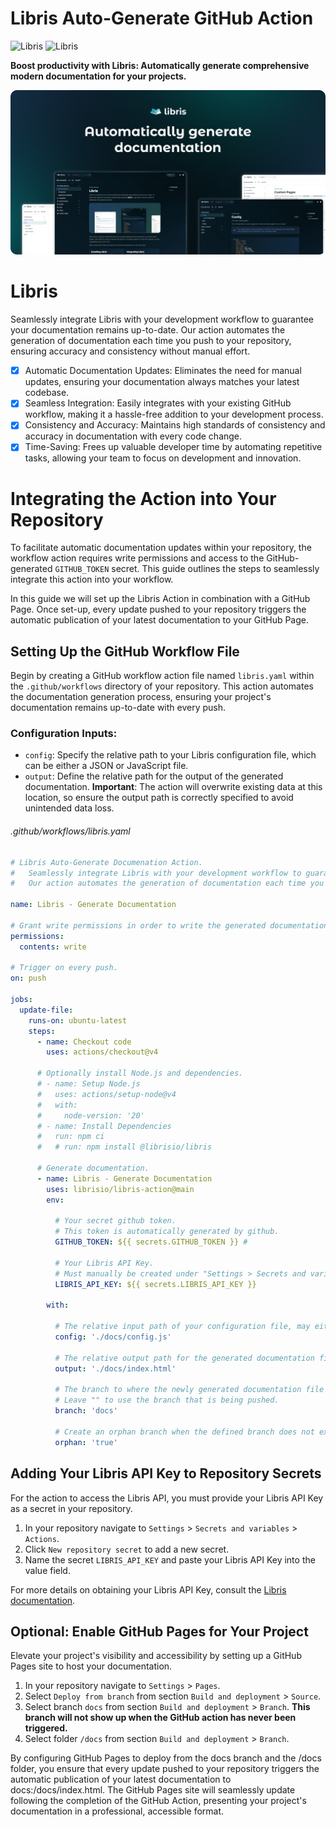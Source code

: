 # Libris Auto-Generate GitHub Action
<p>
    <img src="https://img.shields.io/badge/version-1.0.0-blue" alt="Libris">
    <img src="https://img.shields.io/badge/status-maintained-forestgreen" alt="Libris">
</p> 

**Boost productivity with Libris: Automatically generate comprehensive modern documentation for your projects.**

![Libris Docs Banner](https://raw.githubusercontent.com/librisio/.github/master/media/github/readme_banner_rounded.png)

# Libris
Seamlessly integrate Libris with your development workflow to guarantee your documentation remains up-to-date. Our action automates the generation of documentation each time you push to your repository, ensuring accuracy and consistency without manual effort.

* [x] Automatic Documentation Updates: Eliminates the need for manual updates, ensuring your documentation always matches your latest codebase.
* [x] Seamless Integration: Easily integrates with your existing GitHub workflow, making it a hassle-free addition to your development process.
* [x] Consistency and Accuracy: Maintains high standards of consistency and accuracy in documentation with every code change.
* [x] Time-Saving: Frees up valuable developer time by automating repetitive tasks, allowing your team to focus on development and innovation.

# Integrating the Action into Your Repository

To facilitate automatic documentation updates within your repository, the workflow action requires write permissions and access to the GitHub-generated `GITHUB_TOKEN` secret. This guide outlines the steps to seamlessly integrate this action into your workflow.

In this guide we will set up the Libris Action in combination with a GitHub Page. Once set-up, every update pushed to your repository triggers the automatic publication of your latest documentation to your GitHub Page.

## Setting Up the GitHub Workflow File

Begin by creating a GitHub workflow action file named `libris.yaml` within the `.github/workflows` directory of your repository. This action automates the documentation generation process, ensuring your project's documentation remains up-to-date with every push.

### Configuration Inputs:

* `config`: Specify the relative path to your Libris configuration file, which can be either a JSON or JavaScript file.
* `output`: Define the relative path for the output of the generated documentation.
            **Important**: The action will overwrite existing data at this location, so ensure the output path is correctly specified to avoid unintended data loss.

###### .github/workflows/libris.yaml

```yaml
# Libris Auto-Generate Documenation Action.
#   Seamlessly integrate Libris with your development workflow to guarantee your documentation remains up-to-date.
#   Our action automates the generation of documentation each time you push to your repository, ensuring accuracy and consistency without manual effort.

name: Libris - Generate Documentation

# Grant write permissions in order to write the generated documentation file to your repo.
permissions:
  contents: write

# Trigger on every push.
on: push

jobs:
  update-file:
    runs-on: ubuntu-latest
    steps:
      - name: Checkout code
        uses: actions/checkout@v4

      # Optionally install Node.js and dependencies.
      # - name: Setup Node.js
      #   uses: actions/setup-node@v4
      #   with:
      #     node-version: '20'
      # - name: Install Dependencies
      #   run: npm ci
      #   # run: npm install @librisio/libris
      
      # Generate documentation.
      - name: Libris - Generate Documentation
        uses: librisio/libris-action@main
        env:

          # Your secret github token.
          # This token is automatically generated by github.
          GITHUB_TOKEN: ${{ secrets.GITHUB_TOKEN }} # 

          # Your Libris API Key.
          # Must manually be created under "Settings > Secrets and variables > Actions > New repository secret".
          LIBRIS_API_KEY: ${{ secrets.LIBRIS_API_KEY }}

        with:

          # The relative input path of your configuration file, may either be a JSON or JavaScript file.
          config: './docs/config.js'

          # The relative output path for the generated documentation file.
          output: './docs/index.html'

          # The branch to where the newly generated documentation file will be pushed to.
          # Leave "" to use the branch that is being pushed.
          branch: 'docs'

          # Create an orphan branch when the defined branch does not exist.
          orphan: 'true'
```

## Adding Your Libris API Key to Repository Secrets

For the action to access the Libris API, you must provide your Libris API Key as a secret in your repository.

1. In your repository navigate to `Settings` > `Secrets and variables` > `Actions`.
2. Click `New repository secret` to add a new secret.
3. Name the secret `LIBRIS_API_KEY` and paste your Libris API Key into the value field.

For more details on obtaining your Libris API Key, consult the [Libris documentation](https://uselibris.io/docs?id=Authentication:API%20Key).

## Optional: Enable GitHub Pages for Your Project

Elevate your project's visibility and accessibility by setting up a GitHub Pages site to host your documentation.

1. In your repository navigate to `Settings` > `Pages`.
2. Select `Deploy from branch` from section `Build and deployment` > `Source`.
3. Select branch `docs` from section `Build and deployment` > `Branch`. **This branch will not show up when the GitHub action has never been triggered.**
4. Select folder `/docs` from section `Build and deployment` > `Branch`.

By configuring GitHub Pages to deploy from the docs branch and the /docs folder, you ensure that every update pushed to your repository triggers the automatic publication of your latest documentation to docs:/docs/index.html. The GitHub Pages site will seamlessly update following the completion of the GitHub Action, presenting your project's documentation in a professional, accessible format.
